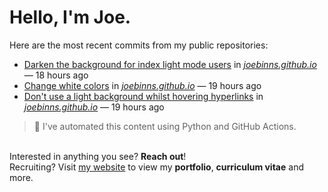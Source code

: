 # Hello, I'm Joe.
Here are the most recent commits from my public repositories:<br>
<!--activity_section_start-->
- [Darken the background for index light mode users](https://github.com/joebinns/joebinns.github.io/commit/8c87357809548f110c1d66b8183c067527f862bf) in [*joebinns.github.io*](https://github.com/joebinns/joebinns.github.io) — 18 hours ago
- [Change white colors](https://github.com/joebinns/joebinns.github.io/commit/b6ebd87288aaa72cc73ec511f4264156c7af5997) in [*joebinns.github.io*](https://github.com/joebinns/joebinns.github.io) — 19 hours ago
- [Don't use a light background whilst hovering hyperlinks](https://github.com/joebinns/joebinns.github.io/commit/84240d4419f968810b4989bba4834834a5de844f) in [*joebinns.github.io*](https://github.com/joebinns/joebinns.github.io) — 19 hours ago
<!--activity_section_end-->
> 🚀 I've automated this content using Python  and GitHub Actions.

<br>Interested in anything you see? **Reach out**!<br>
Recruiting? Visit [my website](https://joebinns.com/) to view my **portfolio**, **curriculum vitae** and more.
